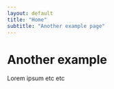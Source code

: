 ```yaml
---
layout: default
title: "Home"
subtitle: "Another example page"
---
```


# Another example 

Lorem ipsum etc etc